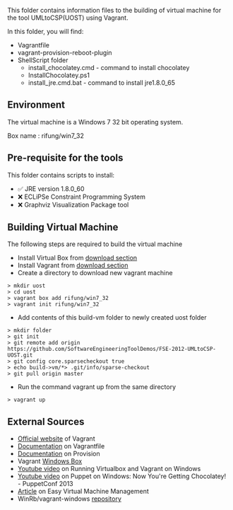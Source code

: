 This folder contains information files to the building of virtual machine for the tool UMLtoCSP(UOST) using Vagrant.

In this folder, you will find:
* Vagrantfile
* vagrant-provision-reboot-plugin
* ShellScript folder
  * install_chocolatey.cmd - command to install chocolatey
  * InstallChocolatey.ps1
  * install_jre.cmd.bat - command to install jre1.8.0_65
 
Environment
-----
The virtual machine is a Windows 7 32 bit operating system.

Box name : rifung/win7_32

Pre-requisite for the tools
-----
This folder contains scripts to install: 
* :white_check_mark: JRE version 1.8.0_60  
* :x: ECLiPSe Constraint Programming System
* :x: Graphviz Visualization Package tool

Building Virtual Machine
-----
The following steps are required to build the virtual machine
* Install Virtual Box from [download section](https://www.virtualbox.org/wiki/Downloads)
* Install Vagrant from [download section](https://www.vagrantup.com/)
* Create a directory to download new vagrant machine
```
> mkdir uost
> cd uost
> vagrant box add rifung/win7_32
> vagrant init rifung/win7_32
```
* Add contents of this build-vm folder to newly created uost folder
```
> mkdir folder
> git init
> git remote add origin https://github.com/SoftwareEngineeringToolDemos/FSE-2012-UMLtoCSP-UOST.git
> git config core.sparsecheckout true
> echo build->vm/*> .git/info/sparse-checkout
> git pull origin master
```
* Run the command vagrant up from the same directory
```
> vagrant up
```

External Sources
------
* [Official website](https://www.vagrantup.com/) of Vagrant
* [Documentation](https://docs.vagrantup.com/v2/vagrantfile/index.html) on Vagrantfile 
* [Documentation](https://docs.vagrantup.com/v2/provisioning/index.html) on Provision
* Vagrant [Windows Box](https://atlas.hashicorp.com/rifung/boxes/win7_32)
* [Youtube video](https://www.youtube.com/watch?v=Jkf5g7L9dSE) on Running Virtualbox and Vagrant on Windows
* [Youtube video](https://www.youtube.com/watch?v=Im30wziOrBs) on Puppet on Windows: Now You're Getting Chocolatey! - PuppetConf 2013 
* [Article](http://digitaldrummerj.me//vagrant-overview/) on Easy Virtual Machine Management 
* WinRb/vagrant-windows [repository](https://github.com/WinRb/vagrant-windows)
